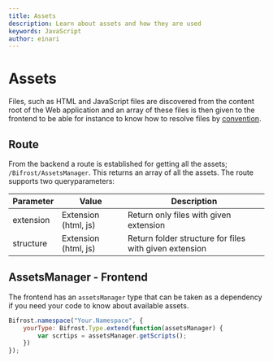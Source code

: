 ```yaml
---
title: Assets
description: Learn about assets and how they are used
keywords: JavaScript
author: einari
---
```

# Assets

Files, such as HTML and JavaScript files are discovered from the content root of the Web application and an array of these files is then given to the frontend to be able for instance to know how to resolve files by [convention](Views/conventions.md).

## Route

From the backend a route is established for getting all the assets; `/Bifrost/AssetsManager`. This returns an array of all the assets.
The route supports two queryparameters:

| Parameter | Value                | Description                                            |
| --------- | -------------------- | ------------------------------------------------------ |
| extension | Extension (html, js) | Return only files with given extension                 |
| structure | Extension (html, js) | Return folder structure for files with given extension |

## AssetsManager - Frontend

The frontend has an `assetsManager` type that can be taken as a dependency if you need your code to know about available assets.

```javascript
Bifrost.namespace("Your.Namespace", {
    yourType: Bifrost.Type.extend(function(assetsManager) {
        var scrtips = assetsManager.getScripts();
    })
});
```

